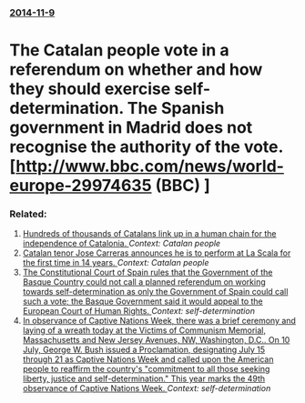 ### [2014-11-9](/news/2014/11/9/index.md)

# The Catalan people vote in a referendum on whether and how they should exercise self-determination. The Spanish government in Madrid does not recognise the authority of the vote. [http://www.bbc.com/news/world-europe-29974635 (BBC) ]




### Related:

1. [Hundreds of thousands of Catalans link up in a human chain for the independence of Catalonia. ](/news/2013/09/11/hundreds-of-thousands-of-catalans-link-up-in-a-human-chain-for-the-independence-of-catalonia.md) _Context: Catalan people_
2. [Catalan tenor Jose Carreras announces he is to perform at La Scala for the first time in 14 years. ](/news/2010/07/22/catalan-tenor-josa-c-carreras-announces-he-is-to-perform-at-la-scala-for-the-first-time-in-14-years.md) _Context: Catalan people_
3. [ The Constitutional Court of Spain rules that the Government of the Basque Country could not call a planned referendum on working towards self-determination as only the Government of Spain could call such a vote; the Basque Government said it would appeal to the European Court of Human Rights. ](/news/2008/09/12/the-constitutional-court-of-spain-rules-that-the-government-of-the-basque-country-could-not-call-a-planned-referendum-on-working-towards-se.md) _Context: self-determination_
4. [ In observance of Captive Nations Week, there was a brief ceremony and laying of a wreath today at the Victims of Communism Memorial, Massachusetts and New Jersey Avenues, NW, Washington, D.C.. On 10 July, George W. Bush issued a Proclamation, designating July 15 through 21 as Captive Nations Week and called upon the American people to reaffirm the country's "commitment to all those seeking liberty, justice and self-determination." This year marks the 49th observance of Captive Nations Week. ](/news/2007/07/10/in-observance-of-captive-nations-week-there-was-a-brief-ceremony-and-laying-of-a-wreath-today-at-the-victims-of-communism-memorial-massac.md) _Context: self-determination_
